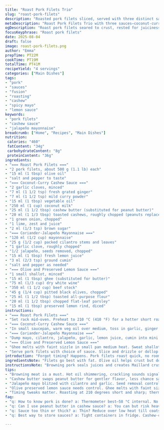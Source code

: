 ```yaml
---
title: "Roast Pork Filets Trio"
slug: "roast-pork-filets"
description: "Roasted pork filets sliced, served with three distinct sauces. Coconut curry sauce thickened with peanut butter and crunch. Coriander-jalapeño mayo for fresh heat and herbaceous pop. Olive and preserved lemon sauce, smooth with vibrant tang. Techniques focus on browning for crust, resting for juicy meat, and sauce layering. Substituted butter with ghee, peanuts swapped to cashews for nuttier flavor. Adjusted spice amounts for balance and timing tweaked by minutes, notable aroma cues highlighted. A hands-on take with practical tips for imperfect kitchens and ingredient swaps. Sensory cues taught so anyone can spot doneness or sauce thickness by smell, texture, and look."
metaDescription: "Roast Pork Filets Trio with three sauces–coconut-curry cashew, coriander-jalapeño mayo, olive preserved lemon. Browning key. Rest meat for juicy result."
ogDescription: "Roast pork filets seared to crust, rested for juiciness. Three sauces to pick from. Cashew curry, herby mayo, or zesty olive lemon. Practical tips included."
focusKeyphrase: "Roast pork filets"
date: 2025-08-04
draft: false
image: roast-pork-filets.png
author: "Emma"
prepTime: PT22M
cookTime: PT19M
totalTime: PT41M
recipeYield: "4 servings"
categories: ["Main Dishes"]
tags:
- "pork"
- "sauces"
- "fusion"
- "roasting"
- "cashew"
- "spicy mayo"
- "lemon sauce"
keywords:
- "pork filets"
- "cashew sauce"
- "jalapeño mayonnaise"
breadcrumb: ["Home", "Recipes", "Main Dishes"]
nutrition: 
 calories: "460"
 fatContent: "34g"
 carbohydrateContent: "8g"
 proteinContent: "36g"
ingredients:
- "=== Roast Pork Filets ==="
- "2 pork filets, about 500 g (1.1 lb) each"
- "15 ml (1 tbsp) olive oil"
- "salt and pepper to taste"
- "=== Coconut-Curry Cashew Sauce ==="
- "2 garlic cloves, minced"
- "7 ml (1 1/2 tsp) fresh grated ginger"
- "7 ml (1 1/2 tsp) mild curry powder"
- "15 ml (1 tbsp) vegetable oil"
- "250 ml (1 cup) coconut milk"
- "25 ml (1 1/2 tbsp) cashew butter (substituted for peanut butter)"
- "20 ml (1 1/3 tbsp) toasted cashews, roughly chopped (peanuts replaced)"
- "1 green onion, chopped"
- "1 lime, zest and juice"
- "2 ml (1/3 tsp) brown sugar"
- "=== Coriander-Jalapeño Mayonnaise ==="
- "120 ml (1/2 cup) mayonnaise"
- "25 g (1/2 cup) packed cilantro stems and leaves"
- "1 garlic clove, roughly chopped"
- "1/2 jalapeño, seeds removed, chopped"
- "15 ml (1 tbsp) fresh lemon juice"
- "3 ml (2/3 tsp) ground cumin"
- "salt and pepper as needed"
- "=== Olive and Preserved Lemon Sauce ==="
- "1 small shallot, minced"
- "15 ml (1 tbsp) ghee (substituted for butter)"
- "75 ml (1/3 cup) dry white wine"
- "350 ml (1 1/2 cup) beef stock"
- "45 g (1/4 cup) pitted black olives, chopped"
- "25 ml (1 1/2 tbsp) toasted all-purpose flour"
- "20 ml (1 1/2 tbsp) chopped flat-leaf parsley"
- "15 ml (1 tbsp) preserved lemon rind, diced"
instructions:
- "=== Roast Pork Filets ==="
- "Set rack mid-oven. Preheat to 210 °C (410 °F) for a hotter short roast; browning first is non-negotiable. Heat olive oil in ovenproof pan until shimmering, put pork in, give each side a solid 2 minutes until golden crust forms. Salt, pepper as you go. Immediate color change. Transfer pan to oven, roast around 10-14 min, meat thermometer test mandatory; aim 58 °C (136 °F) so carryover resting won’t dry it. Rest 7 minutes loosely tented—important. Slice crosswise. Juices will redistribute if you wait. Swap pan for two skillets if crowded."
- "=== Coconut-Curry Cashew Sauce ==="
- "In small saucepan, warm veg oil over medium, toss in garlic, ginger, curry powder; aromatic bubbles after 30 seconds means release. Pour in coconut milk, stir until uniform. Add cashew butter, chopped nuts, lime zest, juice, green onion last for brightness. Reduce heat to low, simmer gently 6-8 min stirring often; sauce should thicken, coat spoon. Adjust sweet-sour balance with sugar. Should smell nutty and spiced but clean, no bitterness from curry. Keep warm. Use cashew butter for richer mouthfeel, peanut butter can overpower or break sauce if overheated."
- "=== Coriander-Jalapeño Mayonnaise ==="
- "Dump mayo, cilantro, jalapeño, garlic, lemon juice, cumin into mini processor. Blitz until emulsified and smooth—some texture is okay. Taste for heat; add jalapeño bits if you want more pop or seed for extra bite, but temper if sensitive. Season with salt, pepper. Store tightly covered up to 5 days. Great for crisp freshness that cuts fatty pork. Swap lime juice if needed; lemon offers milder edge."
- "=== Olive and Preserved Lemon Sauce ==="
- "Ghee melts with faint sizzle in small pan medium heat. Sweat shallots until translucent, softening precisely, about 2 minutes, no browning or burnt edges. Add white wine, vigorous boil until reduced by half, concentration visible — pan bottom dry spots appear. Mix in beef stock, olives, flour, whisk fast so no lumps form. Simmer 4-6 min, sauce thickens, no raw flour taste, glossy sheen. Stir in parsley, diced preserved lemon last for punch and visual color. Taste before salt; stock and olives bring saltiness. Ghee over butter adds nuttier flavor and better smoke point. Proud of this layered sauce—the lemon brightens dark flavors."
- "Serve pork filets with choice of sauce. Slice and drizzle or dollop mayo for contrast. Sauce consistency key: too thin, tighten with reduction; too thick, loosen with stock or coconut milk. If using peanut butter, roast nuts lightly beforehand, or risk heaviness. Always rest meat, trust your nose: sweet caramel, toasted crust, and garlic promises done meat and sauces ready."
introduction: "Forgot timing? Happens. Pork filets roast quick, no room for guesswork. Brown hard, you get crust, flavor locks in. Resting crucial; juices move back. Make sauces while meat's roasting—saves time, develops layers. Cashew sauce rich but lighter than peanut. Coriander-jalapeño mayo fresh kick, not overpowering. Preserved lemon sauce a wild card, balancing umami and acidity, bold and mellow. Three options, same base, different vibes. Don’t skip caramelizing shallots, it’s the backbone of the lemon sauce. I’ve overcooked pork a dozen times—never again. Watch thermometer or rely on texture and touch—springy yet firm. Smell garlic, curry and caramelized sugar? Sauce’s ready. The kitchen smells like success."
ingredientsNote: "Filets go best with fat. Olive oil helps crust but don’t flood the pan or it steams meat. Use room temp pork to avoid uneven cooking. Cashew butter is subtler than peanut; if unavailable, almond butter works but shifts flavor. For garlic and ginger, fresh is mandatory; powder kills aroma and texture. Jalapeño seeds add heat but could overwhelm—start small. Mayonnaise can be homemade or store-bought, check acidity balance. Butter replaced with ghee for higher smoke point; at home, clarified butter is backup if ghee missing. Preserve lemons can be tough; remove bitter pith or soak in water prior to chopping. Flour toasted before adding avoids raw taste; if no time, use cornstarch slurry but add gradually to prevent clumps."
instructionsNote: "Browning pork seals juices and creates Maillard crust; essential, or you get gray floppy meat. Watch for oil shimmer and crackling sound before adding meat. Oven heat at 210 °C (410 °F) accelerates roasting without drying. Meat thermometer best friend; if none, press center—should yield slightly, not too soft or hard. Resting loosens muscle fibers, traps juice. Sauces rely on timed reduction; don’t rush simmer or expect texture. Mix flour with cold stock before whisking to avoid lumps; whisk vigorously. Olive-preserved lemon sauce needs watching—too much heat breaks emulsion, so keep a medium low simmer. The mayo blitz is fast—pulse to control texture. Don’t overblend or it loses freshness. Prepare sauces before pork done to time serving together. Taste sauces often, adjust acidity, heat or sweetness gradually. Spices should bloom in oil briefly, no burning, or bitterness ensues."
tips:
- "Browning meat is a must. Hot oil shimmering, crackling sounds signal ready pan. Two minutes each side forms crust that traps juices. Avoid crowding pan; if filets touch, no crust, moisture escapes. Resting loosely tented seven minutes redistributes juices; slice right after resting—too soon sprays moisture, too long cools meat."
- "Cashew butter swaps peanut butter for gentler flavor, less chance sauce breaks when heated. Saute garlic, ginger, curry powder quick—30 seconds, bubbles rise; no burning. Coconut milk poured slowly to keep texture uniform. Simmer low, stir often to thicken; too hot, sauce separates, gritty. Lime zest and juice last; fresh bright pop offsets richness."
- "Jalapeño mayo blitzed with cilantro and garlic. Seed removal controls heat—start mild. Pulse briefly for texture, not puree. Add salt last; mayo acidity varies. If allergic to jalapeño, swap with serrano or omit but lose that kick. Store covered; flavors meld but can lose brightness after days. Swap lime for lemon juice if gentler tang preferred."
- "Olive preserved lemon sauce needs control. Ghee melts with faint sizzle; no browning shallots, translucent only. White wine boils vigorously till half gone—watch color change, dry spots signal concentration. Mix flour with cold stock before adding; whisk fast to dodge lumps. Simmer 4-6 minutes to gloss, no raw flour bite. Parsley and lemon last for fresh notes. Salt check essential, olives and stock salty already."
- "Timing tweaks matter. Roasting at 210 degrees short and sharp; thermometer aim 58 °C internal—resting carryover hits perfect doneness without dry edges. If no thermometer, press center for spring; gentle bounce means good. Cashew sauce sweet-sour balance tip: add sugar gradually; too much dulls spices, too little sharpens. Use fresh garlic and ginger exclusively; powder kills aroma and texture, ruins sauce complexity."
faq:
- "q: How to know pork is done? a: Thermometer best—58 °C internal. No thermometer? Press center—springs back but not too firm. Look crust color, sniff garlic, caramel aroma. Resting crucial; juices redistribute. Slice after rest for juice retention."
- "q: Can I use peanut butter in cashew sauce? a: You can but risk heaviness or sauce breaking. Roast peanuts first if you try. Cashew butter milder, less oily. Almond butter works too, flavor shifts. Heat gently to avoid separation."
- "q: Sauce too thin or thick? a: Thin? Reduce over low heat till coats spoon. Thick? Add small amounts stock or coconut milk. Flour lumps? Whisk cold stock and flour before mixing. Patience on sauce key, never rush simmer or risk texture fall apart."
- "q: Best way to store sauces? a: Tight containers in fridge. Cashew-curry and mayo up to 5 days. Lemon-olive sauce safe 3-4 days max. Reheat gently to avoid breaking. If frozen, texture shifts possible. Always check aroma, color before using."

---
```

